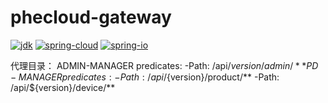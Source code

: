 # phecloud-gateway

[![jdk](https://img.shields.io/badge/jdk-8u181-green.svg)](https://www.oracle.com/technetwork/java/index.html)
[![spring-cloud](https://img.shields.io/badge/spring--cloud-Finchley.SR1-green.svg)](https://projects.spring.io/spring-cloud/)
[![spring-io](https://img.shields.io/badge/spring--io-Cairo--SR4-green.svg)](http://platform.spring.io/platform/)

代理目录：
ADMIN-MANAGER
  predicates:
   -Path: /api/${version}/admin/**
PD-MANAGER
  predicates:
    -Path: /api/${version}/product/**
    -Path: /api/${version}/device/**
